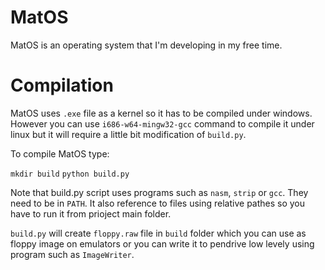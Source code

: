 # MatOS

MatOS is an operating system that I'm developing in my free time.

# Compilation

MatOS uses `.exe` file as a kernel so it has to be compiled under windows. However you can use `i686-w64-mingw32-gcc` command to compile it under linux but it will require a little bit modification of `build.py`.

To compile MatOS type: 

`mkdir build`
`python build.py`

Note that build.py script uses programs such as `nasm`, `strip` or `gcc`. They need to be in `PATH`. It also reference to files using relative pathes so you have to run it from prioject main folder.

`build.py` will create `floppy.raw` file in `build` folder which you can use as floppy image on emulators or you can write it to pendrive low levely using program such as `ImageWriter`.